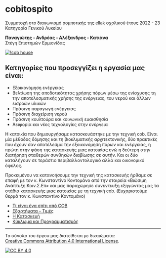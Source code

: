 # cobitospito
Συμμετοχή στο διαγωνισμό ρομποτικής της ellak σχολικού έτους 2022 - 23
Κατηγορία Γενικού Λυκείου

**Παναγιώτης - Ανδρέας - Αλέξανδρος - Κατιάνα**  
Στέγη Επιστημών Ερμιονίδας


[![!cob house][def1]][def2]

## Κατηγορίες που προσεγγίζει η εργασία μας είναι:

- Εξοικονόμηση ενέργειας
- Βελτίωση της αποδοτικότητας χρήσης πόρων μέσω της ενίσχυσης τη την αποτελεσματικής χρήσης της ενέργειας, του νερού και άλλων εισροών υλικών
- Πράσινη παραγωγή ενέργειας
- Πράσινη διαχείριση νερού
- Πράσινη κουλτούρα και κοινωνική ευαισθησία
- Αειφορία και νέες τεχνολογίες στην ενέργεια

Η κατοικία που δημιουργήσαμε κατασκευάστηκε με την τεχνική cob. Είναι μία μέθοδος δόμησης και τη βιοκλιματικής αρχιτεκτονικής, δύο πρακτικές που έχουν σαν αποτέλεσμα την εξοικονόμηση πόρων και ενέργειας, η πρώτη στην φάση της κατασκευής μιας κατοικίας ενώ η δεύτερη στην διατήρηση σταθερών συνθηκών διαβίωσης σε αυτήν. Και οι δύο καταλήγουν σε τεράστιο περιβαλλοντολογικό αλλά και οικονομικό όφελος.

Προκειμένου να κατανοήσουμε την τεχνική της κατασκευής ήρθαμε σε επαφή με τον κ. Κωνσταντίνο Κοντομάνο από την εταιρεία «Βιώσιμη Ανάπτυξη Κοιν.Σ.Επ» και μας παραχώρησε συνέντευξη εξηγώντας μας τα στάδια κατασκευής μιας κατοικίας με τη τεχνική cob.
(Ευχαριστούμε θερμά τον κ. Κωνσταντίνο Κοντομάνο)

- [Τί είναι ένα σπίτι από COB](cobHouse/README.md)
- [Εξαρτήματα - Τιμές](Εξαρτήματα/README.md)
- [Η Κατασκευή](Κατασκευή/README.md)
- [Κύκλωμα και Προγραμματισμός](Προγραμματισμός/README.md)


---

Το σύνολο του έργου μας διατείθεται με δικαιώματα:  
[Creative Commons Attribution 4.0 International License][cc-by]. 

[![CC BY 4.0][cc-by-image]][cc-by]

[cc-by]: http://creativecommons.org/licenses/by/4.0/
[cc-by-image]: https://i.creativecommons.org/l/by/4.0/88x31.png
[cc-by-shield]: https://img.shields.io/badge/License-CC%20BY%204.0-lightgrey.svg


[def1]: cobhouse/6.jpg
[def2]: https://youtu.be/yRxeDQ2eVNU
